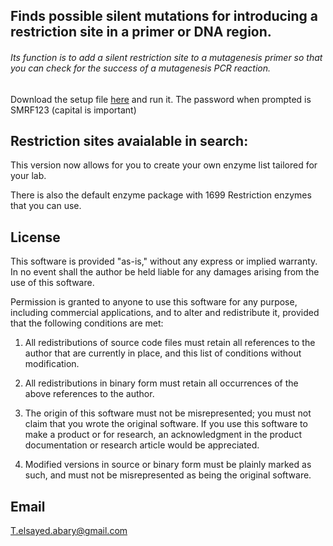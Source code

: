 

## Finds possible silent mutations for introducing a restriction site in a primer or DNA region.
###### Its function is to add a silent restriction site to a mutagenesis primer so that you can check for the success of a mutagenesis PCR reaction.
Download the setup file [here](https://github.com/Tamer-ElSayed/SMRF/releases/download/v2.0/SMRF.2.0.Setup.exe) and run it.
The password when prompted is SMRF123 (capital is important)

## Restriction sites avaialable in search:
This version now allows for you to create your own enzyme list tailored for your lab.

There is also the default enzyme package with 1699 Restriction enzymes that you can use.


## License
This software is provided "as-is," without any express or implied warranty. In no event shall the
author be held liable for any damages arising from the use of this software.

Permission is granted to anyone to use this software for any purpose, including commercial
applications, and to alter and redistribute it, provided that the following conditions are met:

1. All redistributions of source code files must retain all references to the author that are currently in
   place, and this list of conditions without modification.

2. All redistributions in binary form must retain all occurrences of the above references to the author.

3. The origin of this software must not be misrepresented; you must not claim that you wrote the
   original software. If you use this software to make a product or for research, an acknowledgment in the
   product documentation or research article would be appreciated.

4. Modified versions in source or binary form must be plainly marked as such, and must not be
   misrepresented as being the original software.
   
   
   

## Email
T.elsayed.abary@gmail.com
<meta name="google-site-verification" content="tyfOjdeW3WeEDJWg8NpbkayNo6PLAmW-xElD4Xru410" />


